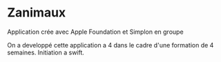 # Zanimaux
Application crée avec Apple Foundation et Simplon en groupe

On a developpé cette application a 4 dans le cadre d'une formation de 4 semaines. Initiation a swift.

